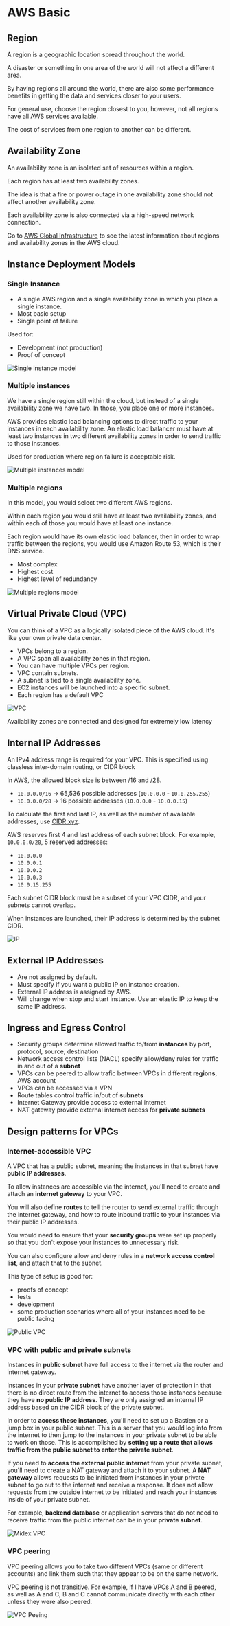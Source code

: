 # AWS Basic

## Region

A region is a geographic location spread throughout the world.

A disaster or something in one area of the world will not affect a different area.

By having regions all around the world, there are also some performance benefits in getting the data and services closer to your users.

For general use, choose the region closest to you, however, not all regions have all AWS services available.

The cost of services from one region to another can be different.

## Availability Zone

An availability zone is an isolated set of resources within a region. 

Each region has at least two availability zones. 

The idea is that a fire or power outage in one availability zone should not affect another availability zone.

Each availability zone is also connected via a high-speed network connection.

Go to [AWS Global Infrastructure](https://aws.amazon.com/about-aws/global-infrastructure/) to see the latest information about regions and availability zones in the AWS cloud. 


## Instance Deployment Models

### Single Instance

- A single AWS region and a single availability zone in which you place a single instance.
- Most basic setup
- Single point of failure

Used for:
- Development (not production)
- Proof of concept

![Single instance model](single-ins.png)

### Multiple instances

We have a single region still within the cloud, but instead of a single availability zone we have two. In those, you place one or more instances. 

AWS provides elastic load balancing options to direct traffic to your instances in each availability zone. An elastic load balancer must have at least two instances in two different availability zones in order to send traffic to those instances.

Used for production where region failure is acceptable risk.

![Multiple instances model](multi-ins.png)

### Multiple regions

In this model, you would select two different AWS regions. 

Within each region you would still have at least two availability zones, and within each of those you would have at least one instance. 

Each region would have its own elastic load balancer, then in order to wrap traffic between the regions, you would use Amazon Route 53, which is their DNS service. 

- Most complex
- Highest cost
- Highest level of redundancy

![Multiple regions model](multi-regions.png)


## Virtual Private Cloud (VPC)

You can think of a VPC as a logically isolated piece of the AWS cloud. It's like your own private data center. 

- VPCs belong to a region. 
- A VPC span all availability zones in that region.
- You can have multiple VPCs per region. 
- VPC contain subnets.
- A subnet is tied to a single availability zone. 
- EC2 instances will be launched into a specific subnet. 
- Each region has a default VPC

![VPC](vpc.png)

Availability zones are connected and designed for extremely low latency

## Internal IP Addresses

An IPv4 address range is required for your VPC. This is specified using classless inter-domain routing, or CIDR block

In AWS, the allowed block size is between /16 and /28.

- `10.0.0.0/16` -> 65,536 possible addresses (`10.0.0.0` - `10.0.255.255`)
- `10.0.0.0/28` -> 16 possible addresses (`10.0.0.0` - `10.0.0.15`)

To calculate the first and last IP, as well as the number of available addresses, use [CIDR.xyz](https://cidr.xyz/).

AWS reserves first 4 and last address of each subnet block. For example, `10.0.0.0/20`, 5 reserved addresses:
- `10.0.0.0`
- `10.0.0.1`
- `10.0.0.2`
- `10.0.0.3`
- `10.0.15.255`

Each subnet CIDR block must be a subset of your VPC CIDR, and your subnets cannot overlap.

When instances are launched, their IP address is determined by the subnet CIDR.

![IP ](internal-ip.png)

## External IP Addresses

- Are not assigned by default. 
- Must specify if you want a public IP on instance creation. 
- External IP address is assigned by AWS. 
- Will change when stop and start instance. Use an elastic IP to keep the same IP address.

## Ingress and Egress Control

- Security groups determine allowed traffic to/from **instances** by port, protocol, source, destination
- Network access control lists (NACL) specify allow/deny rules for traffic in and out of a **subnet**
- VPCs can be peered to allow trafic between VPCs in different **regions**, AWS account
- VPCs can be accessed via a VPN
- Route tables control traffic in/out of **subnets**
- Internet Gateway provide access to external internet
- NAT gateway provide external internet access for **private subnets**

## Design patterns for VPCs

### Internet-accessible VPC

A VPC that has a public subnet, meaning the instances in that subnet have **public IP addresses**. 

To allow instances are accessible via the internet, you'll need to create and attach an **internet gateway** to your VPC. 

You will also define **routes** to tell the router to send external traffic through the internet gateway, and how to route inbound traffic to your instances via their public IP addresses.

You would need to ensure that your **security groups** were set up properly so that you don't expose your instances to unnecessary risk. 

You can also configure allow and deny rules in a **network access control list**, and attach that to the subnet. 

This type of setup is good for:

- proofs of concept
- tests
- development
- some production scenarios where all of your instances need to be public facing

![Public VPC](public-vpc.png)

### VPC with public and private subnets

Instances in **public subnet** have full access to the internet via the router and internet gateway.

Instances in your **private subnet** have another layer of protection in that there is no direct route from the internet to access those instances because they have **no public IP address**. They are only assigned an internal IP address based on the CIDR block of the private subnet.

In order to **access these instances**, you'll need to set up a Bastien or a jump box in your public subnet. This is a server that you would log into from the internet to then jump to the instances in your private subnet to be able to work on those. This is accomplished by **setting up a route that allows traffic from the public subnet to enter the private subnet**.

If you need to **access the external public internet** from your private subnet, you'll need to create a NAT gateway and attach it to your subnet. A **NAT gateway** allows requests to be initiated from instances in your private subnet to go out to the internet and receive a response. It does not allow requests from the outside internet to be initiated and reach your instances inside of your private subnet.

For example, **backend database** or application servers that do not need to receive traffic from the public internet can be in your **private subnet**.

![Midex VPC](mixed-vpc.png)

### VPC peering

VPC peering allows you to take two different VPCs (same or different accounts) and link them such that they appear to be on the same network.

VPC peering is not transitive. For example, if I have VPCs A and B peered, as well as A and C, B and C cannot communicate directly with each other unless they were also peered.

![VPC Peeing](vpc-peering.png)
